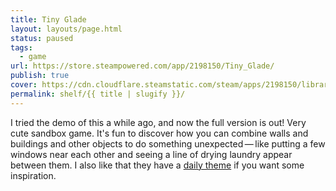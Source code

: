 ```yaml
---
title: Tiny Glade
layout: layouts/page.html
status: paused
tags:
  - game
url: https://store.steampowered.com/app/2198150/Tiny_Glade/
publish: true
cover: https://cdn.cloudflare.steamstatic.com/steam/apps/2198150/library_600x900_2x.jpg?t=1741952936
permalink: shelf/{{ title | slugify }}/
---
```

I tried the demo of this a while ago, and now the full version is out! Very cute sandbox game. It's fun to discover how you can combine walls and buildings and other objects to do something unexpected — like putting a few windows near each other and seeing a line of drying laundry appear between them. I also like that they have a [daily theme](https://steamcommunity.com/app/2198150/discussions/0/4844274022649610626/) if you want some inspiration.